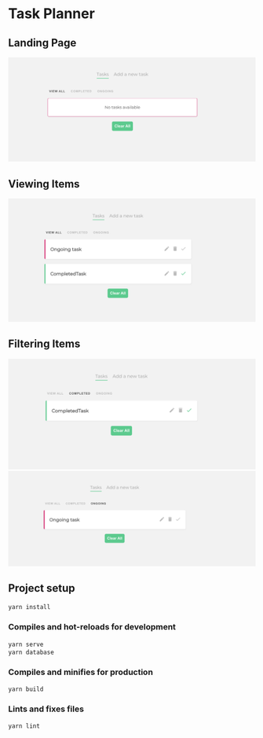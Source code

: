 # Task Planner

## Landing Page
![LandingPage](./assets/LandingPage.png)

## Viewing Items
![ViewingItems](./assets/ListView.png)

## Filtering Items
![CompletedFiltering](./assets/CompletedFiltering.png)
![OngoingFiltering](./assets/OngoingFiltering.png)

## Project setup

```
yarn install
```

### Compiles and hot-reloads for development

```
yarn serve
yarn database
```

### Compiles and minifies for production

```
yarn build
```

### Lints and fixes files

```
yarn lint
```


